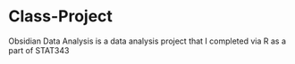 # Class-Project

Obsidian Data Analysis is a data analysis project that I completed via R as a part of STAT343
